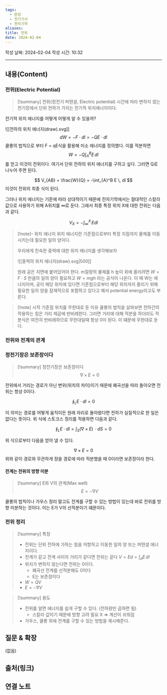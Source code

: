 ```yaml
---
tags:
  - 완성
  - 전기기사
  - 전자기학
aliases:
title: 전위
date: 2024-02-04
---
```

작성 날짜: 2024-02-04
작성 시간: 10:32


----
## 내용(Content)
### 전위(Electric Potential)
>[!summary] 전위(정전기 퍼텐셜, Electric potential)
>시간에 따라 변하지 않는 전기장에서 단위 전하가 가지는 전기적 위치에너지이다.

전기적 위치 에너지를 어떻게 어떻게 알 수 있을까? 

![[전하의 위치 에너지(draw).svg]]
$$
dW = -F \cdot dl = -QE \cdot dl
$$
쿨롱의 법칙으로 부터 F = qE식을 활용해 미소 에너지를 정의했다. 이를 적분하면
$$
W = -Q\int_{A}^B E \, dl 
$$
를 얻고 이것이 전위이다. 여기서 단위 전하의 위치 에너지를 구하고 싶다. 그러면 Q로 나누어 주면 된다.

$$
V_{AB} = \frac{W}{Q} = -\int_{A}^B E \, dl 
$$
이것이 전위의 최종 식이 된다.

그러나 위치 에너지는 기준에 따라 상대적이기 때문에 전자기학에서는 절대적인 스칼라 값으로 사용하기 위해 A위치를 $\infty$로 둔다.  그래서 최종 특정 위치 X에 대한 전위는 다음과 같다.

$$
V_{X} = -\int _{\infty}^X \, Edl 
$$

>[!note]- 위치 에너지
>위치 에너지란 기준점으로부터 특정 지점까지 물체를 이동시키는데 필요한 일의 양이다.
>
>우리에게 친숙한 중력에 대한 위치 에너지를 생각해보자
>
>![[중력의 위치 에너지(draw).svg|500]]
>
>원래 공은 지면에 붙어있어야 한다. m질량의 물체를 h 높이 위에 올리려면 $W = F \cdot S$ 만큼의 일의 양이 필요하고 $W = mgh$ 라는 공식이 나온다. 이 때 W는 에너지이며, 공이 해당 위치에 있다면 기준점으로부터 해당 위치까지 올리기 위해 필요한 일의 양을 잠재적으로 포함하고 있다고 해서 potential energy라고도 부른다.

>[!note] 시작 기준점 위치를 무한대로 둔 이유
>쿨롱의 법칙을 살펴보면 전하간의 작용하는 힘은 거리 제곱에 반비례한다. 그러면 거리에 대해 적분을 하더라도 적분식은 여전히 반비례하므로 무한대일때 항상 0이 된다. 이 떄문에 무한대로 둔다.

### 전위와 전계의 관계

### 정전기장은 보존장이다

>[!summary] 정전기장은 보존장이다
>$$
>\nabla \times E = 0
>$$


전위에서 거리는 경로가 아닌 변위(위치의 차이)이기 때문에 폐곡선을 따라 돌아오면 전위는 항상 0이다.

$$
\oint_{L}E \cdot dl = 0
$$

이 의미는 경로를 어떻게 움직이든 원래 자리로 돌아왔다면 전하가 실질적으로 한 일은 없다는 뜻이다.  위 식에 스토크스 정리를 적용하면 다음과 같다.

$$
\oint_{L}E \cdot dl = \int _{S} (\nabla \times E) \, \cdot dS = 0 
$$

위 식으로부터 다음을 얻어 낼 수 있다.

$$
\nabla \times E = 0
$$
위와 같이 경로와 무관하게 장을 경로에 따라 적분했을 때 0이라면 보존장이라 한다.


#### 전계는 전위의 방향 미분

>[!summary] E와 V의 관계(Max well)
>$$
>E = -\nabla V
>$$


쿨롱의 법칙이나 가우스 정리 말고도 전계를 구할 수 있는 방법이 있는데 바로 전위를 방향 미분하는 것이다. 이는 E가 V의 선적분이기 떄문이다. 


### 전위 정리
>[!summary] 특징
>- 전위는 단위 전하에 가하는 힘을 저항하고 이동한 일의 양 또는 퍼텐셜 에너지이다.
>- 전계가 같고 전계 사이의 거리가 같다면 전위는 같다 $V=Ed=\int_{d} E \, dl$
>- 위치가 변하지 않는다면 전위는 0이다.
>	- 폐곡선 전계를 선적분해도 0이다
>	- E는 보존장이다
>- $W = QV$
>- $E = -\nabla V$

>[!summary] 용도
>- 전위를 알면 에너지를 쉽게 구할 수 있다. (전하량만 곱하면 됨)
>	- 스칼라 값이기 때문에 방향 고려 필요 X => 계산이 쉬워짐
>- 가우스, 쿨롱 외에 전계를 구할 수 있는 방법을 제시해준다.

## 질문 & 확장

(없음)

## 출처(링크)


## 연결 노트










